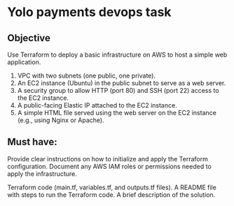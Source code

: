 # Yolo payments devops task
## Objective
Use Terraform to deploy a basic infrastructure on AWS to host a simple web application.

1. VPC with two subnets (one public, one private).
2. An EC2 instance (Ubuntu) in the public subnet to serve as a web server.
3. A security group to allow HTTP (port 80) and SSH (port 22) access to the EC2 instance.
4. A public-facing Elastic IP attached to the EC2 instance.
5. A simple HTML file served using the web server on the EC2 instance (e.g., using Nginx or Apache).

## Must have:
Provide clear instructions on how to initialize and apply the Terraform configuration.
Document any AWS IAM roles or permissions needed to apply the infrastructure.

Terraform code (main.tf, variables.tf, and outputs.tf files).
A README file with steps to run the Terraform code.
A brief description of the solution.
